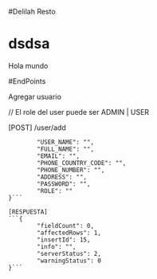 #Delilah Resto

<h1>dsdsa</h1>
<p>Hola mundo </p>


#EndPoints
<p>Agregar usuario</p>
<p>// El role del user puede ser ADMIN | USER </p>
[POST] /user/add

```{
        "USER_NAME": "",
        "FULL_NAME": "",
        "EMAIL": "",
        "PHONE_COUNTRY_CODE": "",
        "PHONE_NUMBER": "",
        "ADDRESS": "",
        "PASSWORD": "",
        "ROLE": "" 
}```

[RESPUESTA]
```{
        "fieldCount": 0,
        "affectedRows": 1,
        "insertId": 15,
        "info": "",
        "serverStatus": 2,
        "warningStatus": 0
}```
